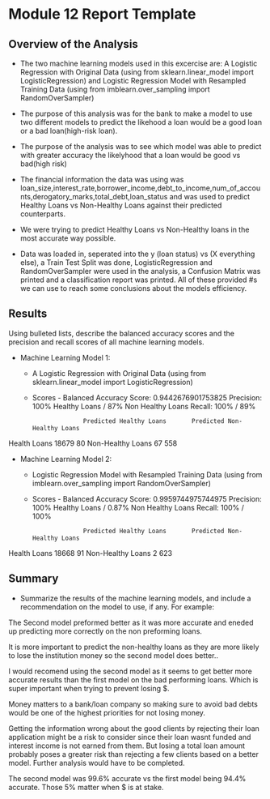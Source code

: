  # Module 12 Report Template

## Overview of the Analysis

* The two machine learning models used in this excercise are: A Logistic Regression with Original Data (using from sklearn.linear_model import LogisticRegression) and Logistic Regression Model with Resampled Training Data (using from imblearn.over_sampling import RandomOverSampler)

* The purpose of this analysis was for the bank to make a model to use two different models to predict the likehood a loan would be a good loan or a bad loan(high-risk loan). 


* The purpose of the analysis was to see which model was able to predict with greater accuracy the likelyhood that a loan would be good vs bad(high risk)

* The financial information the data was using was loan_size,interest_rate,borrower_income,debt_to_income,num_of_accounts,derogatory_marks,total_debt,loan_status and was used to predict Healthy Loans vs Non-Healthy Loans against their predicted counterparts.

* We were trying to predict Healthy Loans vs Non-Healthy loans in the most accurate way possible.

* Data was loaded in, seperated into the y (loan status) vs (X everything else), a Train Test Split was done, LogisticRegression and RandomOverSampler were used in the analysis, a Confusion Matrix was printed and a classification report was printed. All of these provided #s we can use to reach some conclusions about the models efficiency.

## Results

Using bulleted lists, describe the balanced accuracy scores and the precision and recall scores of all machine learning models.

* Machine Learning Model 1:
  * A Logistic Regression with Original Data (using from sklearn.linear_model import LogisticRegression)
  * Scores -
   Balanced Accuracy Score: 0.9442676901753825
   Precision: 100% Healthy Loans / 87% Non Healthy Loans
   Recall: 100% / 89%

                      Predicted Healthy Loans	    Predicted Non-Healthy Loans
Health Loans	        18679	                      80
Non-Healthy Loans	    67	                        558


* Machine Learning Model 2:
  * Logistic Regression Model with Resampled Training Data (using from imblearn.over_sampling import RandomOverSampler)
  * Scores -
  Balanced Accuracy Score: 0.9959744975744975
  Precision: 100%  Healthy Loans / 0.87% Non Healthy Loans
  Recall: 100% / 100%

                      Predicted Healthy Loans	    Predicted Non-Healthy Loans
Health Loans	        18668	                      91
Non-Healthy Loans	    2	                          623

## Summary

* Summarize the results of the machine learning models, and include a recommendation on the model to use, if any. For example:

The Second model preformed better as it was more accurate and eneded up predicting more correctly on the non preforming loans.

It is more important to predict the non-healthy loans as they are more likely to lose the institution money so the second model does better..

I would recomend using the second model as it seems to get better more accurate results than the first model on the bad performing loans. Which is super important when trying to prevent losing $.

Money matters to a bank/loan company so making sure to avoid bad debts would be one of the highest priorities for not losing money.

Getting the information wrong about the good clients by rejecting their loan application might be a risk to consider since their loan wasnt funded and interest income is not earned from them. But losing a total loan amount probably poses a greater risk than rejecting a few clients based on a better model. Further analysis would have to be completed.

The second model was 99.6% accurate vs the first model being 94.4% accurate. Those 5% matter when $ is at stake.
